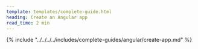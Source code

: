 ```yaml
---
template: templates/complete-guide.html
heading: Create an Angular app
read_time: 2 min
---
```


{% include "../../../../includes/complete-guides/angular/create-app.md" %}
